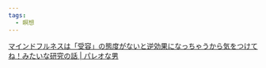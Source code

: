 ```yaml
---
tags:
  - 瞑想
---
```

[マインドフルネスは「受容」の態度がないと逆効果になっちゃうから気をつけてね！みたいな研究の話 | パレオな男](https://yuchrszk.blogspot.com/2021/11/blog-post_23.html)

